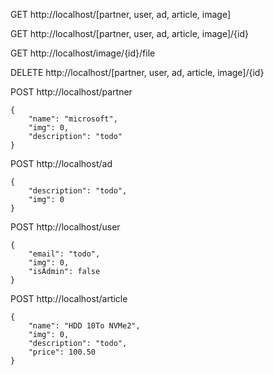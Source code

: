 GET http://localhost/[partner, user, ad, article, image]

GET http://localhost/[partner, user, ad, article, image]/{id}

GET http://localhost/image/{id}/file

DELETE http://localhost/[partner, user, ad, article, image]/{id}

POST http://localhost/partner
```
{
	"name": "microsoft",
	"img": 0,
	"description": "todo"
}
```

POST http://localhost/ad
```
{
	"description": "todo",
	"img": 0
}
```

POST http://localhost/user
```
{
	"email": "todo",
	"img": 0,
	"isAdmin": false
}
```

POST http://localhost/article
```
{
	"name": "HDD 10To NVMe2",
	"img": 0,
	"description": "todo",
	"price": 100.50
}
```
